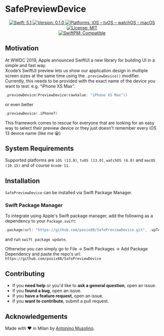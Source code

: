# SafePreviewDevice

<p align="center">
    <a href="#">
        <img src="https://img.shields.io/badge/swift-5.1-orange.svg" alt="Swift: 5.1">
    </a>
    <a href="https://github.com/posix88/SafePreviewDevice/releases">
        <img src="https://img.shields.io/badge/version-0.1.0-blue.svg"
        alt="Version: 0.1.0">
    </a>
    <a href="#">
    <img src="https://img.shields.io/badge/Platforms-iOS%20|%20tvOS%20|%20watchOS|%20macOS-green.svg"
        alt="Platforms: iOS – tvOS – watchOS - macOS">
    </a>
    <a href="https://github.com/piknotech/SFSafeSymbols/blob/stable/LICENSE.md">
        <img src="https://img.shields.io/badge/license-MIT-lightgrey.svg" alt="License: MIT">
    </a>
    <br />
    <a href="https://github.com/apple/swift-package-manager">
        <img src="https://img.shields.io/badge/SwiftPM-compatible-brightgreen.svg" alt="SwiftPM: Compatible">
    </a>
</p>

## Motivation

At WWDC 2019, Apple announced SwiftUI a new library for building UI in a simple and fast way.  
Xcode’s SwiftUI preview lets us show our application design in multiple screen sizes at the same time using the `.previewDevice()` modifier. Currently, this needs to be provided with the exact name of the device you want to test:  e.g. “iPhone XS Max”.

```swift
.previewDevice(PreviewDevice(rawValue: "iPhone XS Max"))
```
or even better

```swift
.previewDevice(.iPhone7)
```

This framework comes to rescue for everyone that are looking for an easy way to select their preview device or they just doesn't remember every iOS 13 device name (like me 😀)

## System Requirements

Supported platforms are `iOS (13.0)`, `tvOS (13.0)`, `watchOS (6.0)` and `macOS (10.15)` and of course `Xcode 11`.

## Installation

`SafePreviewDevice` can be installed via Swift Package Manager.

### Swift Package Manager

To integrate using Apple's Swift package manager, add the following as a dependency to your `Package.swift`:

```swift
.package(url: "https://github.com/posix88/SafePreviewDevice.git", .upToNextMajor(from: "0.1.0"))
```

and  run `swift package update`.

Otherwise you can simply go to File -> Swift Packages -> Add Package Dependency and paste the repo's url: `https://github.com/posix88/SafePreviewDevice`

## Contributing

- If you **need help** or you'd like to **ask a general question**, open an issue.
- If you **found a bug**, open an issue.
- If you **have a feature request**, open an issue.
- If you **want to contribute**, submit a pull request.


## Acknowledgements

Made with ❤️ in Milan by [Antonino Musolino](https://twitter.com/NinoMusolino).
